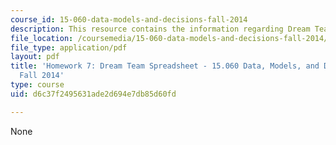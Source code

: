 ```yaml
---
course_id: 15-060-data-models-and-decisions-fall-2014
description: This resource contains the information regarding Dream Team Spreadsheet.
file_location: /coursemedia/15-060-data-models-and-decisions-fall-2014/d6c37f2495631ade2d694e7db85d60fd_MIT15_060F14_HW7-Dream.pdf
file_type: application/pdf
layout: pdf
title: 'Homework 7: Dream Team Spreadsheet - 15.060 Data, Models, and Decisions -
  Fall 2014'
type: course
uid: d6c37f2495631ade2d694e7db85d60fd

---
```

None